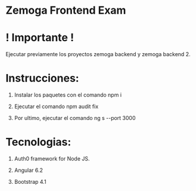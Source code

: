 # Zemoga Frontend Exam

# ! Importante !
Ejecutar previamente los proyectos zemoga backend y zemoga backend 2.

# Instrucciones:

1) Instalar los paquetes con el comando npm i

2) Ejecutar el comando npm audit fix

3) Por ultimo, ejecutar el comando ng s --port 3000

# Tecnologias:

1) Auth0 framework for Node JS.

2) Angular 6.2

3) Bootstrap 4.1
